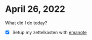 # April 26, 2022

What did I do today?

- [x] Setup my zettelkasten with [emanote](https://emanote.srid.ca/)
